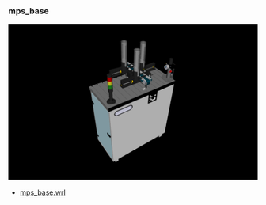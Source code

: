 <!---
 This file is automatically generated by the script 'create_preview_list.py'. Any changes will be lost 
-->

### mps_base

![mps_base](preview.png)

* [mps_base.wrl](mps_base.wrl?raw=true)

